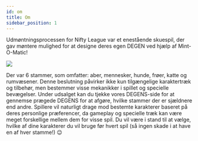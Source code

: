 ```yaml
---
id: om
title: Om
sidebar_position: 1
---
```


Udmøntningsprocessen for Nifty League var et enestående skuespil, der gav møntere mulighed for at designe deres egen DEGEN ved hjælp af Mint-O-Matic!

![](/img/mintomatic.gif)

Der var 6 stammer, som omfatter: aber, mennesker, hunde, frøer, katte og rumvæsener. Denne beslutning påvirker ikke kun tilgængelige karaktertræk og tilbehør, men bestemmer visse mekanikker i spillet og specielle bevægelser. Under udsalget kan du tjekke vores DEGENS-side for at gennemse prægede DEGENS for at afgøre, hvilke stammer der er sjældnere end andre. Spillere vil naturligt drage mod bestemte karakterer baseret på deres personlige præferencer, da gameplay og specielle træk kan være meget forskellige mellem dem for visse spil. Du vil være i stand til at vælge, hvilke af dine karakterer du vil bruge før hvert spil (så ingen skade i at have en af hver stamme!) 😉
